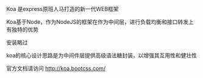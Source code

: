 Koa 是express原班人马打造的新一代WEB框架

Koa基于Node，作为NodeJS的框架在作为中间层，进行负载均衡和接口转发上有独特的优势

安装略过

koa的核心设计思路是为中间件层提供高级语法糖封装，以增强其互用性和健壮性

官方文档请访问    http://koa.bootcss.com/